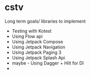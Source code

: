 # cstv

Long term goals/ libraries to implement
- Testing with Kotest
- Using Flow api
- Using Jetpack Compose
- Using Jetpack Navigation
- Using Jetpack Paging 3
- Using Jetpack Splash Api
- maybe - Using Dagger + Hilt for DI
- 
